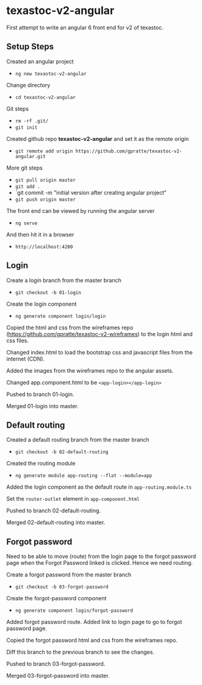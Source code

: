 # texastoc-v2-angular
First attempt to write an angular 6 front end for v2 of texastoc.

## Setup Steps

Created an angular project
* `ng new texastoc-v2-angular`

Change directory
* `cd texastoc-v2-angular`

Git steps
* `rm -rf .git/`
* `git init`

Created github repo **texastoc-v2-angular** and set it as the remote origin
* `git remote add origin https://github.com/gpratte/texastoc-v2-angular.git`

More git steps
* `git pull origin master`
* `git add .`
* `git commit -m "initial version after creating angular project"
* `git push origin master`

The front end can be viewed by running the angular server
* `ng serve`

And then hit it in a browser
* `http://localhost:4200`

## Login

Create a login branch from the master branch
* `git checkout -b 01-login`

Create the login component
* `ng generate component login/login`

Copied the html and css from the wireframes repo (https://github.com/gpratte/texastoc-v2-wireframes) to the login html and css files.

Changed index.html to load the bootstrap css and javascript files from the internet (CDN).

Added the images from the wireframes repo to the angular assets.

Changed app.component.html to be ```<app-login></app-login>```

Pushed to branch 01-login.

Merged 01-login into master.

## Default routing

Created a default routing branch from the master branch
* `git checkout -b 02-default-routing`

Created the routing module
* `ng generate module app-routing --flat --module=app`

Added the login component as the default route in ```app-routing.module.ts```

Set the `router-outlet` element in ```app-component.html```

Pushed to branch 02-default-routing.

Merged 02-default-routing into master.

## Forgot password

Need to be able to move (route) from the login page to the forgot password page when the Forgot Password linked is clicked. Hence we need routing.

Create a forgot password from the master branch
* `git checkout -b 03-forgot-password`

Create the forgot-password component
* `ng generate component login/forgot-password`

Added forgot password route. Added link to login page to go to forgot password page.

Copied the forgot password html and css from the wireframes repo.

Diff this branch to the previous branch to see the changes.

Pushed to branch 03-forgot-password.

Merged 03-forgot-password into master.
